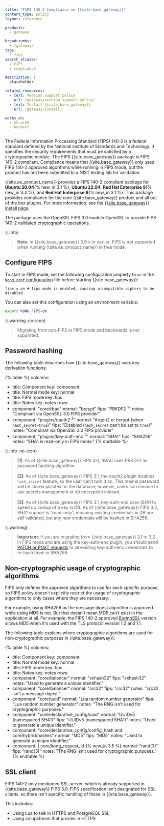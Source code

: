 ```yaml
---
title: "FIPS 140-2 Compliance in {{site.base_gateway}}"
content_type: policy
layout: reference

products:
  - gateway

breadcrumbs:
  - /gateway/
tags:
  - fips
search_aliases:
  - FIPS
  - compliance

description: |
  placeholder

related_resources:
  - text: Version support policy
    url: /gateway/version-support-policy/
  - text: Install {{site.base_gateway}}
    url: /gateway/install/

works_on:
  - on-prem
  - konnect
---
```


The Federal Information Processing Standard (FIPS) 140-2 is a federal standard defined by the National Institute of Standards and Technology. It specifies the security requirements that must be satisfied by a cryptographic module. The FIPS {{site.base_gateway}} package is FIPS 140-2 compliant. Compliance means that {{site.base_gateway}} only uses FIPS 140-2 approved algorithms while running in FIPS mode, but the product has not been submitted to a NIST testing lab for validation.


{{site.ee_product_name}} provides a FIPS 140-2 compliant package for **Ubuntu 20.04**{% new_in 3.1 %}, **Ubuntu 22.04**, **Red Hat Enterprise 9**{% new_in 3.4 %}, and **Red Hat Enterprise 8**{% new_in 3.1 %}. This package provides compliance for the core {{site.base_gateway}} product and all out of the box plugins. For more information, see the [{{site.base_gateway}} install page](/gateway/install/).

The package uses the OpenSSL FIPS 3.0 module OpenSSL to provide FIPS 140-2 validated cryptographic operations.

{:.info}
> **Note**: In {{site.base_gateway}} 3.9.x or earlier, FIPS is not supported when running {{site.ee_product_name}} in free mode.

## Configure FIPS

To start in FIPS mode, set the following configuration property to `on` in the [`kong.conf` configuration](/gateway/configuration/#fips) file before starting {{site.base_gateway}}:

```
fips = on # fips mode is enabled, causing incompatible ciphers to be disabled
```

You can also set this configuration using an environment variable:

```bash
export KONG_FIPS=on
```

{:.warning .no-icon}
> Migrating from non-FIPS to FIPS mode and backwards is not supported.

## Password hashing

The following table describes how {{site.base_gateway}} uses key derivation functions:

<!--vale off-->
{% table %}
columns:
  - title: Component
    key: component
  - title: Normal mode
    key: normal
  - title: FIPS mode
    key: fips
  - title: Notes
    key: notes
rows:
  - component: "core/rbac"
    normal: "bcrypt"
    fips: "PBKDF2 <sup>1</sup>"
    notes: "Compliant via OpenSSL 3.0 FIPS provider"
  - component: "plugins/oauth2 <sup>2</sup>"
    normal: "Argon2 or bcrypt (when `hash_secret=true`)"
    fips: "Disabled (`hash_secret` can’t be set to `true`)"
    notes: "Compliant via OpenSSL 3.0 FIPS provider"
  - component: "plugins/key-auth-enc <sup>3</sup>"
    normal: "SHA1"
    fips: "SHA256"
    notes: "SHA1 is read-only in FIPS mode."
{% endtable %}
<!--vale on-->


{:.info .no-icon}
> **\[1\]**: As of {{site.base_gateway}} FIPS 3.0, RBAC uses PBKDF2 as password hashing algorithm.
<br><br>
> **\[2\]**: As of {{site.base_gateway}} FIPS 3.1, the oauth2 plugin disables `hash_secret` feature, so the user can’t turn it on. This means password will be stored plaintext in the database; however, users can choose to use secrets management or db encryption instead.
<br><br>
> **\[3\]**: As of {{site.base_gateway}} FIPS 3.1, key-auth-enc uses SHA1 to speed up lookup of a key in DB. As of {{site.base_gateway}} FIPS 3.2, SHA1 support is “read-only”, meaning existing credentials in DB are still validated, but any new credentials will be hashed in SHA256.

{:.warning}
> **Important**: If you are migrating from {{site.base_gateway}} 3.1 to 3.2 in FIPS mode and are using the key-auth-enc plugin, you should send [PATCH or POST requests](/plugins/key-auth-enc/#create-a-key) to all existing key-auth-enc credentials to re-hash them in SHA256.

## Non-cryptographic usage of cryptographic algorithms

FIPS only defines the approved algorithms to use for each specific purpose, so FIPS policy doesn't explicitly restrict the usage of cryptographic algorithms to only cases where they are necessary. 

For example, using SHA256 as the message digest algorithm is approved while using MD5 is not. But that doesn’t mean MD5 can’t exist in the application at all. For example, the FIPS 140-2 approved [BoringSSL](https://csrc.nist.gov/CSRC/media/projects/cryptographic-module-validation-program/documents/security-policies/140sp3678.pdf) version allows MD5 when it's used with the TLS protocol version 1.0 and 1.1. 

The following table explains where cryptographic algorithms are used for non-cryptographic purposes in {{site.base_gateway}}:

<!--vale off-->
{% table %}
columns:
  - title: Component
    key: component
  - title: Normal mode
    key: normal
  - title: FIPS mode
    key: fips
  - title: Notes
    key: notes
rows:
  - component: "core/balancer"
    normal: "xxhash32"
    fips: "xxhash32"
    notes: "Used to generate a unique identifier."
  - component: "core/balancer"
    normal: "crc32"
    fips: "crc32"
    notes: "crc32 isn't a message digest."
  - component: "core/uuid"
    normal: "Lua random number generator"
    fips: "Lua random number generator"
    notes: "The RNG isn’t used for cryptographic purposes."
  - component: "core/declarative_config/uuid"
    normal: "UUIDv5 (namespaced SHA1)"
    fips: "UUIDv5 (namespaced SHA1)"
    notes: "Used to generate a unique identifier."
  - component: "core/declarative_config/config_hash and core/hybrid/hashes"
    normal: "MD5"
    fips: "MD5"
    notes: "Used to generate a unique identifier."
  - component: |
      core/kong_request_id {% new_in 3.5 %}
    normal: "rand(3)"
    fips: "rand(3)"
    notes: "The RNG isn’t used for cryptographic purposes."
{% endtable %}
<!--vale on-->


## SSL client

FIPS 140-2 only mentioned SSL server, which is already supported in {{site.base_gateway}} FIPS 3.0. FIPS specification isn't designated for SSL clients, so there isn't specific handling of these in {{site.base_gateway}}.

This includes:
* Using Lua to talk in HTTPS and PostgreSQL SSL
* Using an upstream that proxies in HTTPS